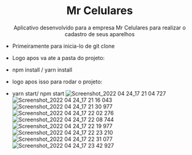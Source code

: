 <h1 align="center">Mr Celulares</h1>
<p align="center">Aplicativo desenvolvido para a empresa Mr Celulares para realizar o cadastro de seus aparelhos</p>

* Primeiramente para inicia-lo de git clone
* Logo apos va ate a pasta do projeto:
* npm install / yarn install

* logo apos isso para rodar o projeto:
* yarn start/ npm start ![Screenshot_2022 04 24_17 21 04 727](https://user-images.githubusercontent.com/46730164/166986226-dcac7e27-f4de-48ce-b29b-567419b690ad.png)
![Screenshot_2022 04 24_17 21 16 043](https://user-images.githubusercontent.com/46730164/166986228-14dfedab-e9b3-4f81-9c20-2168b64ed24b.png)
![Screenshot_2022 04 24_17 21 30 977](https://user-images.githubusercontent.com/46730164/166986232-7f37ae85-7174-48eb-9a21-76dca24bf023.png)
![Screenshot_2022 04 24_17 22 02 276](https://user-images.githubusercontent.com/46730164/166986237-29283e77-d934-4eeb-a8c0-4a2acbd6367b.png)
![Screenshot_2022 04 24_17 22 08 744](https://user-images.githubusercontent.com/46730164/166986241-f8c4477f-9ad9-4ebd-9a73-dfe0d0538ec1.png)
![Screenshot_2022 04 24_17 22 19 977](https://user-images.githubusercontent.com/46730164/166986244-ebd65262-e6da-4c35-8218-0f7387bb85c9.png)
![Screenshot_2022 04 24_17 22 23 210](https://user-images.githubusercontent.com/46730164/166986250-a878eebc-43b7-40c5-9724-3fc6c0761643.png)
![Screenshot_2022 04 24_17 22 31 077](https://user-images.githubusercontent.com/46730164/166986252-88d8a858-a922-4fd1-b4df-44beb174e637.png)
![Screenshot_2022 04 24_17 23 42 927](https://user-images.githubusercontent.com/46730164/166986257-d1a3e9f3-a437-4670-af2a-9fd94a53e912.png)
